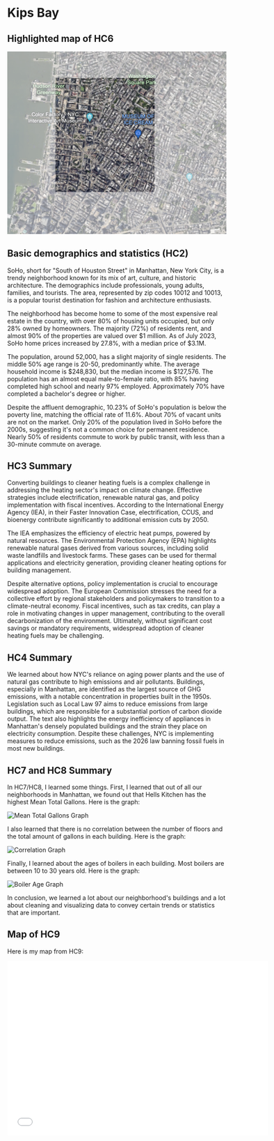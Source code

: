 # Kips Bay

## Highlighted map of HC6
![HC6 Highlighted Map](Soho_Highlighted.png)
## Basic demographics and statistics (HC2)
SoHo, short for "South of Houston Street" in Manhattan, New York City, is a trendy neighborhood known for its mix of art, culture, and historic architecture. The demographics include professionals, young adults, families, and tourists. The area, represented by zip codes 10012 and 10013, is a popular tourist destination for fashion and architecture enthusiasts.

The neighborhood has become home to some of the most expensive real estate in the country, with over 80% of housing units occupied, but only 28% owned by homeowners. The majority (72%) of residents rent, and almost 90% of the properties are valued over $1 million. As of July 2023, SoHo home prices increased by 27.8%, with a median price of $3.1M.

The population, around 52,000, has a slight majority of single residents. The middle 50% age range is 20-50, predominantly white. The average household income is $248,830, but the median income is $127,576. The population has an almost equal male-to-female ratio, with 85% having completed high school and nearly 97% employed. Approximately 70% have completed a bachelor's degree or higher.

Despite the affluent demographic, 10.23% of SoHo's population is below the poverty line, matching the official rate of 11.6%. About 70% of vacant units are not on the market. Only 20% of the population lived in SoHo before the 2000s, suggesting it's not a common choice for permanent residence. Nearly 50% of residents commute to work by public transit, with less than a 30-minute commute on average.

## HC3 Summary
Converting buildings to cleaner heating fuels is a complex challenge in addressing the heating sector's impact on climate change. Effective strategies include electrification, renewable natural gas, and policy implementation with fiscal incentives. According to the International Energy Agency (IEA), in their Faster Innovation Case, electrification, CCUS, and bioenergy contribute significantly to additional emission cuts by 2050.

The IEA emphasizes the efficiency of electric heat pumps, powered by natural resources. The Environmental Protection Agency (EPA) highlights renewable natural gases derived from various sources, including solid waste landfills and livestock farms. These gases can be used for thermal applications and electricity generation, providing cleaner heating options for building management.

Despite alternative options, policy implementation is crucial to encourage widespread adoption. The European Commission stresses the need for a collective effort by regional stakeholders and policymakers to transition to a climate-neutral economy. Fiscal incentives, such as tax credits, can play a role in motivating changes in upper management, contributing to the overall decarbonization of the environment. Ultimately, without significant cost savings or mandatory requirements, widespread adoption of cleaner heating fuels may be challenging.

## HC4 Summary
We learned about how NYC's reliance on aging power plants and the use of natural gas contribute to high emissions and air pollutants. Buildings, especially in Manhattan, are identified as the largest source of GHG emissions, with a notable concentration in properties built in the 1950s. Legislation such as Local Law 97 aims to reduce emissions from large buildings, which are responsible for a substantial portion of carbon dioxide output. The text also highlights the energy inefficiency of appliances in Manhattan's densely populated buildings and the strain they place on electricity consumption. Despite these challenges, NYC is implementing measures to reduce emissions, such as the 2026 law banning fossil fuels in most new buildings.
## HC7 and HC8 Summary
In HC7/HC8, I learned some things. First, I learned that out of all our neighborhoods in Manhattan, we found out that Hells Kitchen has the highest Mean Total Gallons. Here is the graph:

![Mean Total Gallons Graph](HellsKitchen.png)

I also learned that there is no correlation between the number of floors and the total amount of gallons in each building. Here is the graph:

![Correlation Graph](Correlation.png)

Finally, I learned about the ages of boilers in each building. Most boilers are between 10 to 30 years old. Here is the graph:

![Boiler Age Graph](BoilerAge.png)

In conclusion, we learned a lot about our neighborhood's buildings and a lot about cleaning and visualizing data to convey certain trends or statistics that are important.
## Map of HC9
Here is my map from HC9:
<dl>
<iframe src="boilerMap.html" width="600" height="400" frameborder="0" frameborder="0" marginwidth="0" marginheight="0" allowfullscreen></iframe>
</dl>
